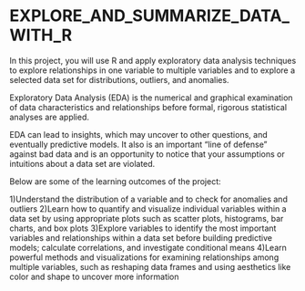 # EXPLORE_AND_SUMMARIZE_DATA_WITH_R
In this project, you will use R and apply exploratory data analysis techniques to explore relationships in one variable to multiple variables and to explore a selected data set for distributions, outliers, and anomalies.

Exploratory Data Analysis (EDA) is the numerical and graphical examination of data characteristics and relationships before formal, rigorous statistical analyses are applied.

EDA can lead to insights, which may uncover to other questions, and eventually predictive models. It also is an important “line of defense” against bad data and is an opportunity to notice that your assumptions or intuitions about a data set are violated.

Below are some of the learning outcomes of the project:

  1)Understand the distribution of a variable and to check for anomalies and outliers
  2)Learn how to quantify and visualize individual variables within a data set by using appropriate plots such as scatter plots,                histograms, bar charts, and box plots
  3)Explore variables to identify the most important variables and relationships within a data set before building predictive models; calculate correlations, and investigate conditional means
  4)Learn powerful methods and visualizations for examining relationships among multiple variables, such as reshaping data frames and using aesthetics like color and shape to uncover more information

